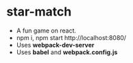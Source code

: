 # star-match
- A fun game on react.
- npm i, npm start http://localhost:8080/
- Uses **webpack-dev-server**
- Uses **babel** and **webpack.config.js**
